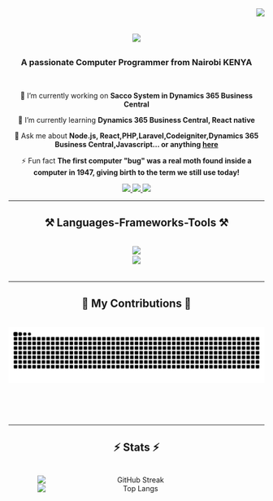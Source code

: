<img align="right" src="https://visitor-badge.laobi.icu/badge?page_id=martinkavindu.martinkavindu" />

<h1 align="center">
    <img src="https://readme-typing-svg.herokuapp.com/?font=Righteous&size=35&center=true&vCenter=true&width=500&height=70&duration=4000&lines=Hi+There!+👋;+I'M+MARTIN+KAVINDU!;" />
</h1>

<h3 align="center">A passionate Computer Programmer from Nairobi  KENYA </h3>

<br/>
<div align="center">
 
 🔭 I’m currently working on **Sacco System in Dynamics 365 Business Central**
 
 🌱 I’m currently learning **Dynamics 365 Business Central, React native**

💬 Ask me about **Node.js, React,PHP,Laravel,Codeigniter,Dynamics 365 Business Central,Javascript... or anything [here](https://github.com/martinkavindu/martinkavindu/issues)**

⚡ Fun fact **The first computer "bug" was a real moth found inside a computer in 1947, giving birth to the term we still use today!**

 </div>
 <div align="center"> 
  <a href="mailto:martinmutuku1998@gmail.com">
    <img src="https://img.shields.io/badge/Gmail-333333?style=for-the-badge&logo=gmail&logoColor=red" />
  </a>
  <a href="https://linkedin.com/in/martinkavindu" target="_blank">
    <img src="https://img.shields.io/badge/LinkedIn-0077B5?style=for-the-badge&logo=linkedin&logoColor=white" target="_blank" />
  </a>
  <a href="https://mutuku.netlify.app/" target="_blank">
     <img src="https://img.shields.io/badge/Portfolio-FF5722?style=for-the-badge&logo=todoist&logoColor=white" target="_blank" /> 
  </a>
   
</div>

 <hr/>
 <h2 align="center">⚒️ Languages-Frameworks-Tools ⚒️</h2>
<br/>
 <div align="center">
    <img src="https://skillicons.dev/icons?i=react,bootstrap,mui,html,css,vscode,github,tailwind,git" /> <br>
    <img src="https://skillicons.dev/icons?i=nodejs,laravel,javascript,express,php,mongodb,codeigniter,mysql" /><br>
</div>

<br/>
<hr/>
<div align="center">
  <h2>🐍 My Contributions 🐍</h2>
  <br>
  <img alt="snake eating my contributions" src="https://raw.githubusercontent.com/martinkavindu/martinkavindu/output/github-contribution-grid-snake.svg" />
  
  <br/><br/><br/>
</div>

<hr/>
<h2 align="center">⚡ Stats ⚡</h2>
<br>
<div align="center">
  <a href="https://git.io/streak-stats">
    <img width="390" src="https://streak-stats.demolab.com?user=martinkavindu&theme=dark&hide_total_contributions=true" alt="GitHub Streak" style="display: inline-block;"/>
  </a>
 
  <a href="https://github.com/martinkavindu/github-readme-stats">
    <img width="390" src="https://github-readme-stats.vercel.app/api/top-langs/?username=martinkavindu&layout=compact" alt="Top Langs" style="display: inline-block;"/>
  </a>
</div>







